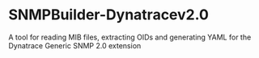 # SNMPBuilder-Dynatracev2.0
A tool for reading MIB files, extracting OIDs and generating YAML for the Dynatrace Generic SNMP 2.0 extension
